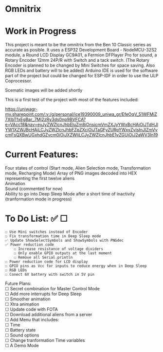 # Omnitrix

# Work in Progress  

This project is meant to be the omnitrix from the Ben 10 Classic series as accurate as posible. It uses a ESP32 Development Board - NodeMCU-32S2 module, a Round LCD Display GC9A01, a Fermion DFPlayer Pro for sound, a Rotary Encoder 12mm 24P/R with Switch and a tack switch.
(The Rotary Encoder is planned to be changed by Mini Switches for space saving. Also RGB LEDs and battery will to be added) Arduino IDE is used for the software part of the project but could be changed for ESP-IDF in order to use the ULP Coprocessor.  

Scematic images will be added shortly  

This is a first test of the project with most of the features included:  

https://uniwagr-my.sharepoint.com/:v:/g/personal/ice19390009_uniwa_gr/EfeOqV_51WFMiZ7XlbTfxEgBar_7Mj2zRy3ds0np9BVFCA?e=VAcc18&nav=eyJyZWZlcnJhbEluZm8iOnsicmVmZXJyYWxBcHAiOiJTdHJlYW1XZWJBcHAiLCJyZWZlcnJhbFZpZXciOiJTaGFyZURpYWxvZyIsInJlZmVycmFsQXBwUGxhdGZvcm0iOiJXZWIiLCJyZWZlcnJhbE1vZGUiOiJ2aWV3In19

# Current Features:  
Four states of control (Start mode, Alien Selection mode, Transformation mode, Recharging Mode)
Array of PNG images decoded into HEX representing the first twelve aliens  
Animation  
Sound (commented for now)  
Ability to go into Deep Sleep Mode after a short time of inactivity (tranformation mode in progress)  
  

# To Do List: ✅ ☐  
	☐ Use Mini switches instead of Encoder  
	☐ Fix transformation time in Deep Sleep mode  
	✅ Update ShowSelectSymbols and ShowSymbols with PNGdec  
	✅ Power reduction code  
		☐ Increase resistance of voltage dividers  
		☐ Only enable GPIO outputs at the last moment  
		☐ Remove all Serial.println  
	☐ Power reduction code for LCD display  
	☐ GPIO pins as Vcc for inputs to reduce energy when in Deep Sleep  
	☐ RGB LEDs  
	☐ Conect 6V battery with switch in 5V pin  
	
Future Plans:  
	☐ Secret combination for Master Control Mode  
	☐ Add more interrupts for Deep Sleep  
	☐ Smoother animation  
	☐ Xtra animation  
	☐ Update code with FOTA  
	☐ Download additional aliens from a server  
	☐ Add Menu that includes:  
		☐ Time  
		☐ Battery state  
		☐ Sound options  
		☐ Change tranformation Time variables  
		☐ A Demo Mode  
